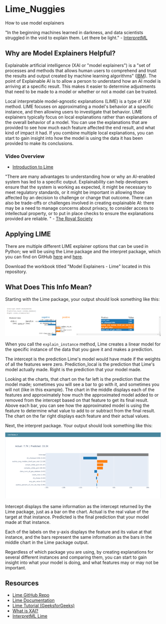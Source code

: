 # Lime_Nuggies
How to use model explainers

"In the beginning machines learned in darkness, and data scientists struggled in the void to explain them.
Let there be light." - [InterpretML](https://pypi.org/project/interpret/)

## Why are Model Explainers Helpful?

Explainable artificial intelligence (XAI or "model explainers") is a "set of processes and methods that allows human users to comprehend and trust the results and output created by machine learning algorithms" ([IBM](https://www.ibm.com/watson/explainable-ai)). The point of Explainable AI is to allow a person to understand how an AI model is arriving at a specific result. This makes it easier to determine adjustments that need to be made to a model or whether or not a model can be trusted.

Local interpretable model-agnostic explanations (LIME) is a type of XAI method. LIME focuses on approximating a model's behavior at a specific instance, and then allowing users to investigate that behavior. LIME explainers typically focus on local explanations rather than explanations of the overall behavior of a model. You can use the explanations that are provided to see how much each feature affected the end result, and what kind of impact it had. If you combine multiple local explanations, you can start to gain insight into how the model is using the data it has been provided to make its conclusions.

### Video Overview
* [Introduction to Lime](https://youtu.be/hUnRCxnydCc)

"There are many advantages to understanding how or why an AI-enabled system has led to a specific output. Explainability can help developers ensure that the system is working as expected, it might be necessary to meet regulatory standards, or it might be important in allowing those affected by an decision to challenge or change that outcome. There can also be trade-offs or challenges involved in creating explainable AI: there may be a need to manage concerns about privacy, to consider access to intellectual property, or to put in place checks to ensure the explanations provided are reliable. " - [The Royal Society](https://royalsociety.org/topics-policy/projects/explainable-ai/)

## Applying LIME

There are multiple different LIME explainer options that can be used in Python; we will be using the Lime package and the interpret package, which you can find on GitHub [here](https://github.com/marcotcr/lime) and [here](https://interpret.ml/docs/lime.html).

Download the workbook titled "Model Explainers - Lime" located in this repository.

## What Does This Info Mean?

Starting with the Lime package, your output should look something like this:

![Lime regression output example (Lime package)](images/LimeEx.png)

When you call the `explain_instance` method, Lime creates a linear model for the specific instance of the data that you gave it and makes a prediction.

The intercept is the prediction Lime's model would have made if the weights of all the features were zero. Prediction_local is the prediction that Lime's model actually made. Right is the prediction that your model made.

Looking at the charts, that chart on the far left is the prediction that the model made; sometimes you will see a bar to go with it, and sometimes you will not (like in this example). The chart in the middle displays each of the features and approximately how much the approximated model added to or removed from the intercept based on that feature to get its final result. Above each bar, you can see how the approximated model is using the feature to determine what value to add to or subtract from the final result. The chart on the far right displays each feature and their actual values.

Next, the interpret package. Your output should look something like this:

![Lime regression output example (Interpret package)](images/InterpretLimeEx.png)

Intercept displays the same information as the intercept returned by the Lime package, just as a bar on the chart. Actual is the real value of the target at that instance. Predicted is the final prediction that your model made at that instance.

Each of the labels on the y-axis displays the feature and its value at that instance, and the bars represent the same information as the bars in the middle chart in the Lime package output.

Regardless of which package you are using, by creating explanations for several different instances and comparing them, you can start to gain insight into what your model is doing, and what features may or may not be important.

## Resources
* [Lime GitHub Repo](https://github.com/marcotcr/lime)
* [Lime Documentation](https://lime-ml.readthedocs.io/en/latest/)
* [Lime Tutorial (GeeksforGeeks)](https://www.geeksforgeeks.org/introduction-to-explainable-aixai-using-lime/)
* [What is XAI?](https://www.ibm.com/watson/explainable-ai)
* [InterpretML Lime](https://interpret.ml/docs/lime.html)

